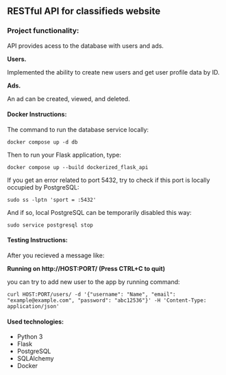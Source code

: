 ## RESTful API for classifieds website

### Project functionality:

API provides acess to the database with users and ads.

**Users.**

Implemented the ability to create new users and get user profile data by ID.

**Ads.**

An ad can be created, viewed, and deleted.


#### Docker Instructions:

The command to run the database service locally:

`docker compose up -d db`

Then to run your Flask application, type:

`docker compose up --build dockerized_flask_api`

If you get an error related to port 5432, try to check if this port is locally occupied by PostgreSQL:

`sudo ss -lptn 'sport = :5432'`

And if so, local PostgreSQL can be temporarily disabled this way:

`sudo service postgresql stop`

#### Testing Instructions:

After you recieved a message like:

**Running on http://HOST:PORT/ (Press CTRL+C to quit)**

you can try to add new user to the app by running command:
    
`curl HOST:PORT/users/ -d '{"username": "Name", "email": "example@example.com", "password": "abc12536"}' -H 'Content-Type: application/json'`


#### Used technologies:
- Python 3
- Flask
- PostgreSQL
- SQLAlchemy
- Docker
